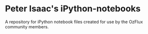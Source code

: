 Peter Isaac's iPython-notebooks
===============================

A repository for iPython notebook files created for use by the OzFlux community members.
